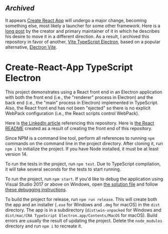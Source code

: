 ## _Archived_

It appears [Create React App](https://create-react-app.dev/) will undergo a major change, becoming something else, most likely a
launcher for some other framework.  Here is a [long post](https://github.com/reactjs/react.dev/pull/5487#issuecomment-1409720741)
by the creator and primary maintainer of it in which he describes his desire to move it in a different direction.  As a result, I
archived this repository in favor of another, [Vite TypeScript Electron](https://github.com/Tenchumaru/vite-typescript-electron),
based on a popular alternative, [Electron Vite](https://electron-vite.org/).

# Create-React-App TypeScript Electron

This project demonstrates using a React front end in an Electron application with both the front end (i.e., the "renderer" process
in Electron) and the back end (i.e., the "main" process in Electron) implemented in TypeScript.  Also, the React front end has not
been "ejected" so there is no explicit WebPack configuration (i.e., the React scripts control WebPack).

Here is [the LinkedIn article](https://www.linkedin.com/pulse/notes-create-react-app-using-typescript-electron-chris-idzerda/)
referencing this repository.  Here is [the React README](React.md) created as a result of creating the front end of this repository.

Since NPM is a command line tool, perform all references to running `npm` commands on the command line in the project directory.
After cloning it, run `npm i` to initialize the project.  If you have Node installed, it must be at least version 14.

To run the tests in the project, run `npm test`.  Due to TypeScript compilation, it will take several seconds for the tests to
start running.

To run the project, run `npm start`.  If you'd like to debug the application using Visual Studio 2017 or above on Windows, open
[the solution file](cra-typescript-electron.sln) and follow [these debugging instructions](DEBUG.md).

To build the project for release, run `npm run release`.  This will create both the app and an installer (`.exe` for Windows and `.dmg`
for macOS) in the `dist` directory.  The app is in a subdirectory (`dist\win-unpacked` for Windows and `dist/mac/CRA TypeScript
Electron.app/Contents/MacOS` for macOS).  Build errors are usually the result of updating the project.  Delete the `node_modules`
directory and run `npm i` to recreate it.
